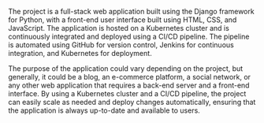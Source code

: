 The project is a full-stack web application built using the Django framework for Python, with a front-end user interface built using HTML, CSS, and JavaScript. The application is hosted on a Kubernetes cluster and is continuously integrated and deployed using a CI/CD pipeline. The pipeline is automated using GitHub for version control, Jenkins for continuous integration, and Kubernetes for deployment.

The purpose of the application could vary depending on the project, but generally, it could be a blog, an e-commerce platform, a social network, or any other web application that requires a back-end server and a front-end interface. By using a Kubernetes cluster and a CI/CD pipeline, the project can easily scale as needed and deploy changes automatically, ensuring that the application is always up-to-date and available to users.
